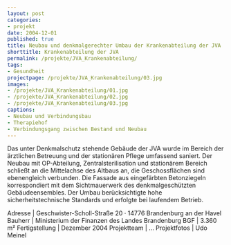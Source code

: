 ```yaml
---
layout: post
categories:
- projekt
date: 2004-12-01
published: true
title: Neubau und denkmalgerechter Umbau der Krankenabteilung der JVA
shorttitle: Krankenabteilung der JVA
permalink: /projekte/JVA_Krankenabteilung/
tags: 
- Gesundheit
projectpage: /projekte/JVA_Krankenabteilung/03.jpg
images:
- /projekte/JVA_Krankenabteilung/01.jpg
- /projekte/JVA_Krankenabteilung/02.jpg
- /projekte/JVA_Krankenabteilung/03.jpg
captions:
- Neubau und Verbindungsbau
- Therapiehof
- Verbindungsgang zwischen Bestand und Neubau
---
```

Das unter Denkmalschutz stehende Gebäude der JVA wurde im Bereich der ärztlichen Betreuung und der stationären Pflege umfassend saniert. Der Neubau mit OP-Abteilung, Zentralsterilisation und stationärem Bereich schließt an die Mittelachse des Altbaus an, die Geschossflächen sind ebenengleich verbunden. Die Fassade aus eingefärbten Betonziegeln korrespondiert mit dem Sichtmauerwerk des denkmalgeschützten Gebäudeensembles. Der Umbau berücksichtigte hohe sicherheitstechnische Standards und erfolgte bei laufendem Betrieb.

Adresse				|	Geschwister-Scholl-Straße 20 · 14776 Brandenburg an der Havel
Bauherr				|	Ministerium der Finanzen des Landes Brandenburg
BGF					|	3.360 m²
Fertigstellung		|	Dezember 2004
Projektteam			|	…
Projektfotos		|	Udo Meinel